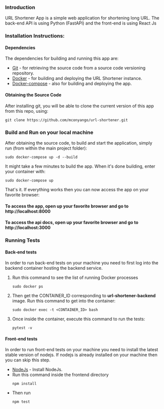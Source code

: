 ### Introduction
URL Shortener App is a simple web application for shortening long URL. The back-end API is using Python (FastAPI) and the front-end is using React Js

### Installation Instructions:
#### Dependencies
The dependencies for building and running this app are:
* [Git](https://git-scm.com/book/en/v2/Getting-Started-Installing-Git) - for retrieving the source code from a source code versioning repository.
* [Docker](https://docs.docker.com/install/linux/docker-ce/ubuntu/) - for building and deploying the URL Shortener instance.
* [Docker-compose](https://docs.docker.com/compose/install/) - also for building and deploying the app.
 
#### Obtaining the Source Code
After installing git, you will be able to clone the current version of this app from this repo, using:

```
git clone https://github.com/mconyango/url-shortener.git
```
### Build and Run on your local machine
After obtaining the source code, to build and start the application, simply run (from within the main project folder):
```
sudo docker-compose up -d --build
```
It might take a few minutes to build the app. When it's done building, enter your container with:
```
sudo docker-compose up
```

That's it. If everything works then you can now access the app on your favorite browser:

#### To access the app, open up your favorite browser and go to http://localhost:8000
#### To access the api docs, open up your favorite browser and go to http://localhost:3000
### Running Tests
#### Back-end tests
In order to run back-end tests on your machine you need to first log into the backend container hosting the backend service. 

1. Run this command to see the list of running Docker processes
   ```
   sudo docker ps
   ```
2. Then get the CONTAINER_ID corresponding to <b>url-shortener-backend</b> image. Run this command to get into the container:
   ```
   sudo docker exec -t <CONTAINER_ID> bash
   ```
3. Once inside the container, execute this command to run the tests:
   ```
   pytest -v
   ```
#### Front-end tests
In order to run front-end tests on your machine you need to install the latest stable version of nodejs. If nodejs is already installed on your machine then you can skip this step.
* [NodeJs](https://nodejs.org/en/download/) - Install NodeJs.
* Run this command inside the frontend directory
  ```
  npm install
  ```
* Then run
  ```
  npm test
  ```